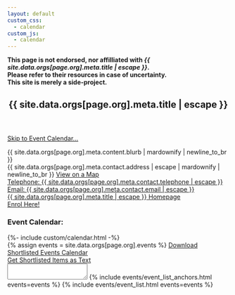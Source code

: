 ```yaml
---
layout: default
custom_css:
  - calendar
custom_js:
  - calendar
---
```

<script>const LOCATIONS = {{ site.data.orgs[page.org].meta.locations | jsonify }}</script>
<div class="disclaimer">
<strong>This page is not endorsed, nor affilliated with <em>{{ site.data.orgs[page.org].meta.title | escape }}</em>.</br>Please refer to their resources in case of uncertainty.</br>This site is merely a side-project.</strong>
</div>
<article class="post">

  <header class="post-header">
    <h1 class="post-title">{{ site.data.orgs[page.org].meta.title | escape }}</h1>
  </header>

  <a href="#event-calendar-brc">Skip to Event Calendar...</a>

  <div class="intro-text">
  <div class="blurb">
    {{ site.data.orgs[page.org].meta.content.blurb  | mardownify  | newline_to_br }}
  </div>

  <div class="address">
    {{ site.data.orgs[page.org].meta.contact.address | escape | mardownify  | newline_to_br  }}
    <a href="{{ site.data.orgs[page.org].meta.locations.college.url | escape }}">View on a Map</a>
  </div>
  <div class="tel">
    <a href="tel:{{ site.data.orgs[page.org].meta.contact.telephone | escape }}">Telephone: {{ site.data.orgs[page.org].meta.contact.telephone | escape }}</a>
  </div>
  <div class="email">
    <a href="mailto:{{ site.data.orgs[page.org].meta.contact.email | escape }}">Email: {{ site.data.orgs[page.org].meta.contact.email | escape }}</a>
  </div>

  <div class="www">
    <a href="{{ site.data.orgs[page.org].meta.links.www | escape }}">{{ site.data.orgs[page.org].meta.title | escape }} Homepage</a>
  </div>
  <div class="enrol">
    <a href="{{ site.data.orgs[page.org].meta.links.enrol | escape }}">Enrol Here!</a>
  </div>
</div>
</article>

<h3 id="event-calendar-brc">Event Calendar:</h3>
  {%- include custom/calendar.html -%}
<div>
{% assign events = site.data.orgs[page.org].events %}
<a href="#dl-cal" onclick="downloadCalender()" id="dl-cal" class="btn green">Download Shortlisted Events Calendar</a></br>
<a href="#renshortls" onclick="renderShortlistText('renshortls')" class="btn green">Get Shortlisted Items as Text</a></br>
<textarea id="renshortls"></textarea>
{% include events/event_list_anchors.html events=events %}
{% include events/event_list.html events=events %}
</div>